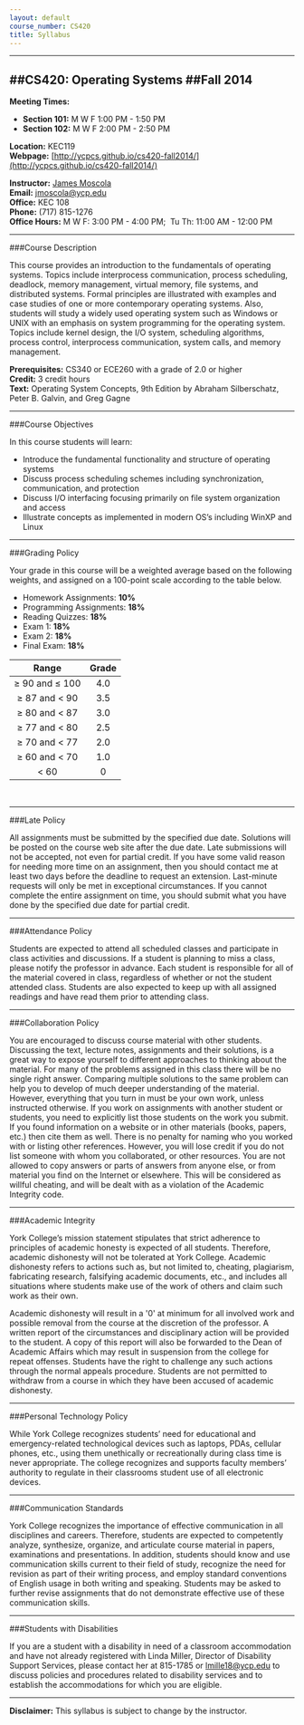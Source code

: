 ```yaml
---
layout: default
course_number: CS420
title: Syllabus
---
```


------------------
##CS420: Operating Systems
##Fall 2014
------------------


**Meeting Times:**

 - **Section 101:**  M W F    1:00 PM - 1:50 PM<br>
 - **Section 102:**  M W F    2:00 PM - 2:50 PM<br>
 
**Location:** KEC119<br>
**Webpage:**  [http://ycpcs.github.io/cs420-fall2014/](http://ycpcs.github.io/cs420-fall2014/)

**Instructor:** [James Moscola](http://faculty.ycp.edu/~jmoscola/)<br>
**Email:** <jmoscola@ycp.edu><br>
**Office:** KEC 108<br>
**Phone:** (717) 815-1276<br>
**Office Hours:** M W F: 3:00 PM - 4:00 PM; 		          Tu Th: 11:00 AM - 12:00 PM


------------------
###Course Description

This course provides an introduction to the fundamentals of operating systems. Topics include interprocess communication, process scheduling, deadlock, memory management, virtual memory, file systems, and distributed systems. Formal principles are illustrated with examples and case studies of one or more contemporary operating systems. Also, students will study a widely used operating system such as Windows or UNIX with an emphasis on system programming for the operating system. Topics include kernel design, the I/O system, scheduling algorithms, process control, interprocess communication, system calls, and memory management.


**Prerequisites:**	CS340 or ECE260 with a grade of 2.0 or higher<br>
**Credit:**		3 credit hours<br>
**Text:**		Operating System Concepts, 9th Edition by Abraham Silberschatz, Peter B. Galvin, and Greg Gagne<br>



------------------
###Course Objectives

In this course students will learn:

  - Introduce the fundamental functionality and structure of operating systems
  - Discuss process scheduling schemes including synchronization, communication, and protection 
  - Discuss I/O interfacing focusing primarily on file system organization and access 
  - Illustrate concepts as implemented in modern OS’s including WinXP and Linux



------------------
###Grading Policy

Your grade in this course will be a weighted average based on the following weights, and assigned on a 100-point scale according to the table below.

  - Homework Assignments:  **10%**
  - Programming Assignments:  **18%**
  - Reading Quizzes:  **18%**
  - Exam 1:  **18%**
  - Exam 2:  **18%**
  - Final Exam:  **18%**

| Range             |  Grade   |
|:-----------------:|:--------:|
| ≥ 90 and ≤ 100    |   4.0    |
| ≥ 87 and &lt; 90  |   3.5    |
| ≥ 80 and &lt; 87  |   3.0    |
| ≥ 77 and &lt; 80  |   2.5    |
| ≥ 70 and &lt; 77  |   2.0    |
| ≥ 60 and &lt; 70  |   1.0    |
| &lt; 60           |    0     |

<br>


------------------
###Late Policy

All assignments must be submitted by the specified due date. Solutions will be posted on the course web site after the due date. Late submissions will not be accepted, not even for partial credit. If you have some valid reason for needing more time on an assignment, then you should contact me at least two days before the deadline to request an extension. Last-minute requests will only be met in exceptional circumstances. If you cannot complete the entire assignment on time, you should submit what you have done by the specified due date for partial credit.



------------------
###Attendance Policy

Students are expected to attend all scheduled classes and participate in class activities and discussions. If a student is planning to miss a class, please notify the professor in advance. Each student is responsible for all of the material covered in class, regardless of whether or not the student attended class. Students are also expected to keep up with all assigned readings and have read them prior to attending class.


------------------
###Collaboration Policy

You are encouraged to discuss course material with other students. Discussing the text, lecture notes, assignments and their solutions, is a great way to expose yourself to different approaches to thinking about the material. For many of the problems assigned in this class there will be no single right answer. Comparing multiple solutions to the same problem can help you to develop of much deeper understanding of the material. However, everything that you turn in must be your own work, unless instructed otherwise. If you work on assignments with another student or students, you need to explicitly list those students on the work you submit. If you found information on a website or in other materials (books, papers, etc.) then cite them as well. There is no penalty for naming who you worked with or listing other references. However, you will lose credit if you do not list someone with whom you collaborated, or other resources. You are not allowed to copy answers or parts of answers from anyone else, or from material you find on the Internet or elsewhere. This will be considered as willful cheating, and will be dealt with as a violation of the Academic Integrity code.


------------------
###Academic Integrity

York College’s mission statement stipulates that strict adherence to principles of academic honesty is expected of all students.  Therefore, academic dishonesty will not be tolerated at York College.  Academic dishonesty refers to actions such as, but not limited to, cheating, plagiarism, fabricating research, falsifying academic documents, etc., and includes all situations where students make use of the work of others and claim such work as their own.

Academic dishonesty will result in a '0' at minimum for all involved work and possible removal from the course at the discretion of the professor.  A written report of the circumstances and disciplinary action will be provided to the student.  A copy of this report will also be forwarded to the Dean of Academic Affairs which may result in suspension from the college for repeat offenses.  Students have the right to challenge any such actions through the normal appeals procedure.  Students are not permitted to withdraw from a course in which they have been accused of academic dishonesty.


------------------
###Personal Technology Policy

While York College recognizes students’ need for educational and emergency-related technological devices such as laptops, PDAs, cellular phones, etc., using them unethically or recreationally during class time is never appropriate.  The college recognizes and supports faculty members’ authority to regulate in their classrooms student use of all electronic devices.


------------------
###Communication Standards

York College recognizes the importance of effective communication in all disciplines and careers.  Therefore, students are expected to competently analyze, synthesize, organize, and articulate course material in papers, examinations and presentations.  In addition, students should know and use communication skills current to their field of study, recognize the need for revision as part of their writing process, and employ standard conventions of English usage in both writing and speaking.  Students may be asked to further revise assignments that do not demonstrate effective use of these communication skills.


------------------
###Students with Disabilities

If you are a student with a disability in need of a classroom accommodation and have not already registered with Linda Miller, Director of Disability Support Services, please contact her at 815-1785 or [lmille18@ycp.edu](mailto:lmille18@ycp.edu) to discuss policies and procedures related to disability services and to establish the accommodations for which you are eligible.


------------------

**Disclaimer:**	This syllabus is subject to change by the instructor.
